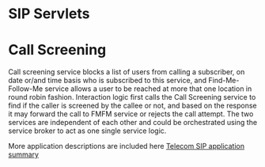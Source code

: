 ﻿SIP Servlets 
==============

# Call Screening
Call screening service blocks a list of users from calling a subscriber, on date or/and time basis who is subscribed to this service, and Find-Me-Follow-Me service allows a user to be reached at more that one location in round robin fashion.
Interaction logic first calls the Call Screening service to find if the caller is screened by the callee or not, and based on
the response it may forward the call to FMFM service or rejects the call attempt. The two services are independent of each 
other and could be orchestrated using the service broker to act as one single service logic.


More application descriptions are included here [Telecom SIP application summary]


[Telecom SIP application summary]:https://altanaitelecom.wordpress.com/2014/01/15/applications-for-telecom-providers-that-cater-to-sip/
[Music on hold SIP Servlet Application ]:https://altanaitelecom.wordpress.com/2013/07/17/music-on-hold/
